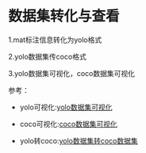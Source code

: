 # 数据集转化与查看

1.mat标注信息转化为yolo格式

2.yolo数据集传coco格式

3.yolo数据集可视化，coco数据集可视化



参考：

* yolo可视化:[yolo数据集可视化](https://blog.csdn.net/YMilton/article/details/115700735)

* coco可视化:[coco数据集可视化](https://blog.csdn.net/YMilton/article/details/115700735)

* yolo转coco:[yolo数据集转coco数据集](https://zhuanlan.zhihu.com/p/341801502)
